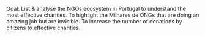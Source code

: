 Goal: List & analyse the NGOs ecosystem in Portugal to understand the most effective charities. To highlight the Milhares de ONGs that are doing an amazing job but are invisible. To increase the number of donations by citizens to effective charities.

